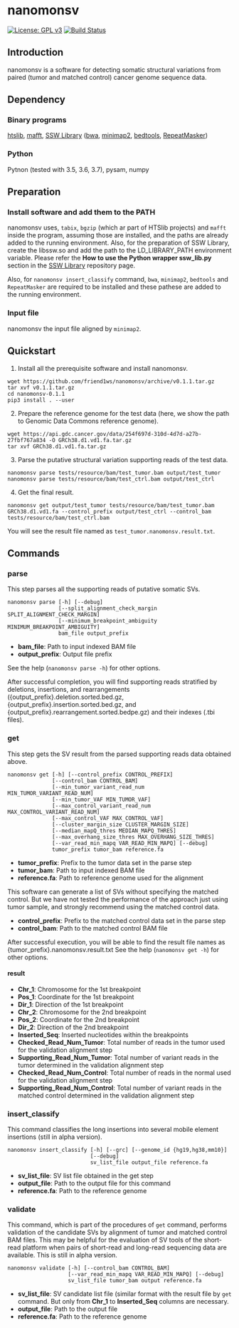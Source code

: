 # nanomonsv

[![License: GPL v3](https://img.shields.io/badge/License-GPL%20v3-blue.svg)](https://www.gnu.org/licenses/gpl-3.0)
[![Build Status](https://travis-ci.org/friend1ws/nanomonsv.svg?branch=master)](https://travis-ci.org/friend1ws/nanomonsv)

## Introduction

nanomonsv is a software for detecting somatic structural variations from paired (tumor and matched control) cancer genome sequence data. 

## Dependency

### Binary programs
[htslib](http://www.htslib.org/), [mafft](https://mafft.cbrc.jp/alignment/software/), [SSW Library](https://github.com/mengyao/Complete-Striped-Smith-Waterman-Library) ([bwa](https://github.com/lh3/bwa), [minimap2](https://github.com/lh3/minimap2), [bedtools](https://bedtools.readthedocs.io/en/latest/), [RepeatMasker](http://www.repeatmasker.org/))

### Python
Pytnon (tested with 3.5, 3.6, 3.7), pysam, numpy

## Preparation

### Install software and add them to the PATH

nanomonsv uses, `tabix`, `bgzip` (which ar part of HTSlib projects) and `mafft` inside the program,
assuming those are installed, and the paths are already added to the running environment.
Also, for the preparation of SSW Library, 
create the libssw.so and add the path to the LD_LIBRARY_PATH environment variable.
Please refer the **How to use the Python wrapper ssw_lib.py** section in the [SSW Library](https://github.com/mengyao/Complete-Striped-Smith-Waterman-Library) repository page.

Also, for `nanomonsv insert_classify` command, `bwa`, `minimap2`, `bedtools` and `RepeatMasker` are required to be installed and these pathese are added to the running environment.

### Input file

nanomonsv the input file aligned by `minimap2`. 


## Quickstart

1. Install all the prerequisite software and install nanomonsv.
```
wget https://github.com/friend1ws/nanomonsv/archive/v0.1.1.tar.gz
tar xvf v0.1.1.tar.gz
cd nanomonsv-0.1.1
pip3 install . --user
```

2. Prepare the reference genome for the test data (here, we show the path to Genomic Data Commons reference genome).
```
wget https://api.gdc.cancer.gov/data/254f697d-310d-4d7d-a27b-27fbf767a834 -O GRCh38.d1.vd1.fa.tar.gz
tar xvf GRCh38.d1.vd1.fa.tar.gz
```

3. Parse the putative structural variation supporting reads of the test data.
```
nanomonsv parse tests/resource/bam/test_tumor.bam output/test_tumor
nanomonsv parse tests/resource/bam/test_ctrl.bam output/test_ctrl
```

4. Get the final result.
```
nanomonsv get output/test_tumor tests/resource/bam/test_tumor.bam GRCh38.d1.vd1.fa --control_prefix output/test_ctrl --control_bam tests/resource/bam/test_ctrl.bam
```

You will see the result file named as `test_tumor.nanomonsv.result.txt`.

## Commands

### parse

This step parses all the supporting reads of putative somatic SVs.

```
nanomonsv parse [-h] [--debug]
                [--split_alignment_check_margin SPLIT_ALIGNMENT_CHECK_MARGIN]
                [--minimum_breakpoint_ambiguity MINIMUM_BREAKPOINT_AMBIGUITY]
                bam_file output_prefix
```
- **bam_file**: Path to input indexed BAM file
- **output_prefix**: Output file prefix

See the help (`nanomonsv parse -h`) for other options.

After successful completion, you will find supporting reads stratified by deletions, insertions, and rearrangements
({output_prefix}.deletion.sorted.bed.gz, {output_prefix}.insertion.sorted.bed.gz, and {output_prefix}.rearrangement.sorted.bedpe.gz)
and their indexes (.tbi files). 


### get

This step gets the SV result from the parsed supporting reads data obtained above.

```
nanomonsv get [-h] [--control_prefix CONTROL_PREFIX]
              [--control_bam CONTROL_BAM]
              [--min_tumor_variant_read_num MIN_TUMOR_VARIANT_READ_NUM]
              [--min_tumor_VAF MIN_TUMOR_VAF]
              [--max_control_variant_read_num MAX_CONTROL_VARIANT_READ_NUM]
              [--max_control_VAF MAX_CONTROL_VAF]
              [--cluster_margin_size CLUSTER_MARGIN_SIZE]
              [--median_mapQ_thres MEDIAN_MAPQ_THRES]
              [--max_overhang_size_thres MAX_OVERHANG_SIZE_THRES]
              [--var_read_min_mapq VAR_READ_MIN_MAPQ] [--debug]
              tumor_prefix tumor_bam reference.fa
 ```
 - **tumor_prefix**: Prefix to the tumor data set in the parse step
 - **tumor_bam**: Path to input indexed BAM file
 - **reference.fa**: Path to reference genome used for the alignment
 
This software can generate a list of SVs without specifying the matched control.
But we have not tested the performance of the approach just using tumor sample, and strongly recommend using the matched control data.
- **control_prefix**: Prefix to the matched control data set in the parse step
- **control_bam**: Path to the matched control BAM file

After successful execution, you will be able to find the result file names as {tumor_prefix}.nanomonsv.result.txt
See the help (`nanomonsv get -h`) for other options. 

#### result

* **Chr_1**: Chromosome for the 1st breakpoint
* **Pos_1**: Coordinate for the 1st breakpoint
* **Dir_1**: Direction of the 1st breakpoint
* **Chr_2**: Chromosome for the 2nd breakpoint
* **Pos_2**: Coordinate for the 2nd breakpoint
* **Dir_2**: Direction of the 2nd breakpoint
* **Inserted_Seq**: Inserted nucleotides within the breakpoints
* **Checked_Read_Num_Tumor**: Total number of reads in the tumor used for the validation alignment step
* **Supporting_Read_Num_Tumor**: Total number of variant reads in the tumor determined in the validation alignment step
* **Checked_Read_Num_Control**: Total number of reads in the normal used for the validation alignment step
* **Supporting_Read_Num_Control**: Total number of variant reads in the matched control determined in the validation alignment step

### insert_classify

This command classifies the long insertions into several mobile element insertions (still in alpha version).

```
nanomonsv insert_classify [-h] [--grc] [--genome_id {hg19,hg38,mm10}]
                          [--debug]
                          sv_list_file output_file reference.fa
```
- **sv_list_file**: SV list file obtained in the get step
- **output_file**: Path to the output file for this command
- **reference.fa**: Path to the reference genome


### validate

This command, which is part of the procedures of `get` command, 
performs validation of the candidate SVs by alignment of tumor and matched control BAM files.
This may be helpful for the evaluation of SV tools of the short-read platform
when pairs of short-read and long-read sequencing data are available.
This is still in alpha version.

```
nanomonsv validate [-h] [--control_bam CONTROL_BAM]
                   [--var_read_min_mapq VAR_READ_MIN_MAPQ] [--debug]
                   sv_list_file tumor_bam output reference.fa
```
- **sv_list_file**: SV candidate list file (similar format with the result file by `get` command. 
But only from **Chr_1** to **Inserted_Seq** columns are necessary.
- **output_file**: Path to the output file
- **reference.fa**: Path to the reference genome                          

